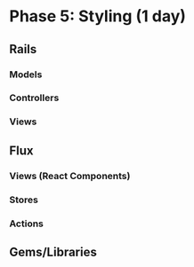 # Phase 5: Styling (1 day)

## Rails
### Models

### Controllers

### Views

## Flux
### Views (React Components)

### Stores

### Actions

## Gems/Libraries
